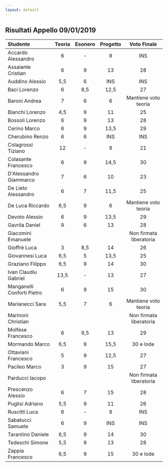 ```yaml
---
layout: default
---
```


Risultati Appello 09/01/2019
----------------------------------------

| Studente                   | Teoria | Esonero | Progetto |       Voto Finale       |
| :------------------------- | :----: | :-----: | :------: | :---------------------: |
| Accardo Alessandro         |   6    |    -    |    9     |           INS           |
| Assaiante Cristian         |   6    |    9    |    13    |           28            |
| Auddino Alessio            |  5,5   |    6    |   INS    |           INS           |
| Baci Lorenzo               |   6    |   8,5   |   12,5   |           27            |
| Baroni Andrea              |   7    |    6    |    6     |  Mantiene voto teoria   |
| Bianchi Lorenzo            |  4,5   |    9    |    11    |           25            |
| Bossoli Lorenzo            |   6    |    9    |    13    |           28            |
| Cerino Marco               |   6    |    9    |   13,5   |           29            |
| Cherubino Renzo            |   6    |    6    |   INS    |           INS           |
| Colagrossi Tiziano         |   12   |    -    |    9     |           21            |
| Colasante Francesco        |   6    |    9    |   14,5   |           30            |
| D'Alessandro Giammarco     |   7    |    6    |    10    |           23            |
| De Lieto Alessandro        |   6    |    7    |   11,5   |           25            |
| De Luca Riccardo           |  6,5   |    9    |    6     |  Mantiene voto teoria   |
| Devoto Alessio             |   6    |    9    |   13,5   |           29            |
| Gavrila Daniel             |   9    |    6    |    13    |           28            |
| Giacomini Emanuele         |        |         |          | Non firmata liberatoria |
| Gioffrè Luca               |   3    |   8,5   |    14    |           26            |
| Giovannesi Luca            |  6,5   |    5    |   13,5   |           25            |
| Graziano Filippo           |  6,5   |    9    |    14    |           30            |
| Ivan Claudiu Gabriel       |  13,5  |    -    |    13    |           27            |
| Manganelli Conforti Pietro |   6    |    9    |    15    |           30            |
| Marianecci Sara            |  5,5   |    7    |    6     |  Mantiene voto teoria   |
| Marinoni Christian         |        |         |          | Non firmata liberatoria |
| Molfese Francesco          |   6    |   9,5   |    13    |           29            |
| Mormando Marco             |  6,5   |    9    |   15,5   |        30 e lode        |
| Ottaviani Francesco        |   5    |    9    |   12,5   |           27            |
| Pacileo Marco              |   3    |    9    |    15    |           27            |
| Parducci Iacopo            |        |         |          | Non firmata liberatoria |
| Prescenzo Alessio          |   6    |    7    |    15    |           28            |
| Puglisi Adriano            |  5,5   |    9    |    11    |           26            |
| Ruscitti Luca              |   6    |    -    |    9     |           INS           |
| Sabatucci Samuele          |   6    |    9    |   INS    |           INS           |
| Tarantino Daniele          |  6,5   |    9    |    14    |           30            |
| Tedeschi Simone            |  5,5   |    9    |    13    |           28            |
| Zappia Francesco           |  6,5   |    9    |    15    |        30 e lode        |
